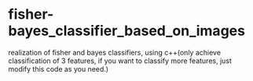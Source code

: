 # fisher-bayes_classifier_based_on_images
realization of fisher and bayes classifiers, using c++(only achieve classification of 3 features, if you want to classify more features, just modify this code as you need.)
